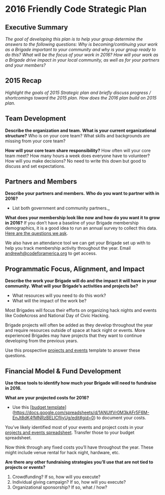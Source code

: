 # 2016 Friendly Code Strategic Plan


## Executive Summary 

_The goal of developing this plan is to help your group determine the answers to the following questions: 
Why is becoming/continuing your work as a Brigade important to your community and why is your group ready to do this? 
What will be the focus of your work in 2016? 
How will your work as a Brigade drive impact in your local community, as well as for your partners and your members?_


## 2015 Recap

_Highlight the goals of 2015 Strategic plan and briefly discuss progress / shortcomings toward the 2015 plan. How does the 2016 plan build on 2015 plan._


## Team Development

**Describe the organization and team.**
**What is your current organizational structure?** Who is on your core team? What skills and backgrounds are missing from your core team?

**How will your core team share responsibility?** How often will your core team meet? How many hours a week does everyone have to volunteer? How will you make decisions?
No need to write this down but good to discuss and set expectations.


## Partners and Members

**Describe your partners and members.**
**Who do you want to partner with in 2016?** 
- List both government and community partners._

**What does your membership look like now and how do you want it to grow in 2016?**
If you don’t have a baseline of your Brigade membership demographics, it is a good idea to run an annual survey to collect this data. [Here are the questions we ask](https://cfa.typeform.com/to/BEKp9Y).

We also have an attendance tool we can get your Brigade set up with to help you track membership activity throughout the year. Email andrewh@codeforamerica.org to get access.


## Programmatic Focus, Alignment, and Impact

**Describe the work your Brigade will do and the impact it will have in your community.**
**What will your Brigade’s activities and projects be?** 
- What resources will you need to do this work?
- What will the impact of the work be?

Most Brigades will focus their efforts on organizing hack nights and events like CodeAcross and National Day of Civic Hacking. 

Brigade projects will often be added as they develop throughout the year and require resources outside of space at hack night or events. More experienced Brigades may have projects that they want to continue developing from the previous years.

Use this prospective [projects and events](https://docs.google.com/spreadsheets/d/17zHjB1FTy5Qz950MD2Dk1UhY1LoF8T81TUDVKEEkV0/edit#gid=1068986135) template to answer these questions.

## Financial Model & Fund Development
**Use these tools to identify how much your Brigade will need to fundraise in 2016.**

**What are your projected  costs for 2016?**
- Use this [[budget template]()](https://docs.google.com/spreadsheets/d/1ANUIfVr0M3kAFr5F6M-EnJt8dK4fMNRzBELlCfIiyUg/edit#gid=0) to document your costs.

You’ve likely identified most of your events and project costs in your [projects and events spreadsheet](https://docs.google.com/spreadsheets/d/17zHjB1FTy5Qz950MD2Dk1UhY1LoF8T81TUDVKEEkV0/edit#gid=1068986135). Transfer those to your budget spreadsheet.

Now think through any fixed costs you’ll have throughout the year. These might include venue rental for hack night, hardware, etc.


**Are there any other fundraising strategies you’ll use that are not tied to projects or events?**
1. Crowdfunding? If so, how will you execute?
2. Individual giving campaign? If so, how will you execute?
3. Organizational sponsorship? If so, what / how?




   
